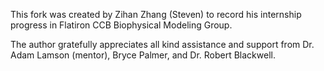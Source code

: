 This fork was created by Zihan Zhang (Steven) to record his internship progress in Flatiron CCB Biophysical Modeling Group. 

The author gratefully appreciates all kind assistance and support from Dr. Adam Lamson (mentor), Bryce Palmer, and Dr. Robert Blackwell. 
